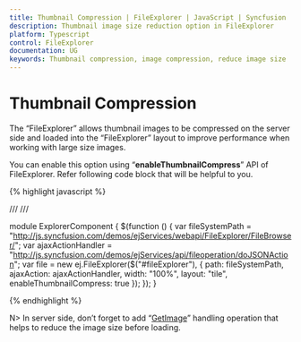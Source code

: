 ```yaml
---
title: Thumbnail Compression | FileExplorer | JavaScript | Syncfusion
description: Thumbnail image size reduction option in FileExplorer
platform: Typescript
control: FileExplorer
documentation: UG
keywords: Thumbnail compression, image compression, reduce image size
---
```


# Thumbnail Compression

The “FileExplorer” allows thumbnail images to be compressed on the server side and loaded into the “FileExplorer” layout to improve performance when working with large size images.

You can enable this option using “**enableThumbnailCompress**” API of FileExplorer. Refer following code block that will be helpful to you.

  {% highlight javascript %}

/// <reference path="tsfiles/jquery.d.ts" />
/// <reference path="tsfiles/ej.web.all.d.ts" />

module ExplorerComponent {
    $(function () {
        var fileSystemPath = "http://js.syncfusion.com/demos/ejServices/webapi/FileExplorer/FileBrowser/";
        var ajaxActionHandler = "http://js.syncfusion.com/demos/ejServices/api/fileoperation/doJSONAction";
        var file = new ej.FileExplorer($("#fileExplorer"), {
            path: fileSystemPath,
            ajaxAction: ajaxActionHandler,
            width: "100%",
            layout: "tile",
            enableThumbnailCompress: true
        });
    });
 }

 {% endhighlight %}



N> In server side, don’t forget to add “[GetImage](https://help.syncfusion.com/cr/cref_files/aspnetmvc/Syncfusion.EJ~Syncfusion.JavaScript.FileExplorerOperations~GetImage.html)” handling operation that helps to reduce the image size before loading.
